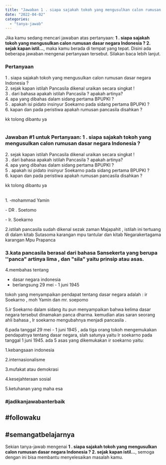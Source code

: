 ```yaml
---
title: "Jawaban 1 . siapa sajakah tokoh yang mengusulkan calon rumusan dasar negara Indonesia ? 2. sejak kapan istil..."
date: "2022-04-02"
categories: 
  - "tanya-jawab"
---
```


Jika kamu sedang mencari jawaban atas pertanyaan: **1 . siapa sajakah tokoh yang mengusulkan calon rumusan dasar negara Indonesia ? 2. sejak kapan istil...**, maka kamu berada di tempat yang tepat. Disini ada beberapa jawaban mengenai pertanyaan tersebut. Silakan baca lebih lanjut.

### Pertanyaan

1 . siapa sajakah tokoh yang mengusulkan calon rumusan dasar negara Indonesia ?  
2\. sejak kapan istilah Pancasila dikenal uraikan secara singkat !  
3 . dari bahasa apakah istilah Pancasila ? apakah artinya?  
4\. apa yang dibahas dalam sidang pertama BPUPKI ?  
5 . apakah isi pidato insinyur Soekarno pada sidang pertama BPUPKI ?  
6\. kapan dan pada peristiwa apakah rumusan pancasila disahkan ?  
  
kk tolong dibantu ya  
​

### Jawaban #1 untuk Pertanyaan: 1 . siapa sajakah tokoh yang mengusulkan calon rumusan dasar negara Indonesia ?  
2\. sejak kapan istilah Pancasila dikenal uraikan secara singkat !  
3 . dari bahasa apakah istilah Pancasila ? apakah artinya?  
4\. apa yang dibahas dalam sidang pertama BPUPKI ?  
5 . apakah isi pidato insinyur Soekarno pada sidang pertama BPUPKI ?  
6\. kapan dan pada peristiwa apakah rumusan pancasila disahkan ?  
  
kk tolong dibantu ya  
​

1\. -mohammad Yamin

\- DR . Soetomo

\- lr. Soekarno

2.istilah pancasila sudah dikenal sezak zaman Majapahit , istilah ini tertuang di dalam kitab Sutasoma karangan mpu tantular dan kitab Negarakertagama karangan Mpu Prapanca

### 3.kata pancasila berasal dari bahasa Sansekerta yang berupa ''panca" artinya lima , dan "sila" yaitu prinsip atau asas.

4.membahas tentang

- dasar negara indonesia
- berlangsung 29 mei - 1 juni 1945

tokoh yang menyampaikan pendapat tentang dasar negara adalah : ir Soekarno , moh Yamin dan mr. soepomo

5.ir Soekarno dalam sidang itu pun menyampaikan bahwa kelima dasar negara tersebut dinamakan panca dharma. kemudian atas saran seorang ahli bahasa , lr soekarno mengubahnya menjadi pancasila .

6.pada tanggal 29 mei - 1 juni 1945 , ada tiga orang tokoh mengemukakan pendapatnya tentang dasar negara, slah satunya yaitu lr soekarno pada tanggal 1 juni 1945. ada 5 asas yang dikemukakan ir soekarno yaitu:

1.kebangsaan indonesia

2.internasionalisme

3.mufakat atau demokrasi

4.kesejahteraan sosial

5.ketuhanan yang maha esa

### #jadikanjawabanterbaik

## #followaku

## #semangatbelajarnya

Sekian tanya-jawab mengenai **1 . siapa sajakah tokoh yang mengusulkan calon rumusan dasar negara Indonesia ? 2. sejak kapan istil...**, semoga dengan ini bisa membantu menyelesaikan masalah kamu.
